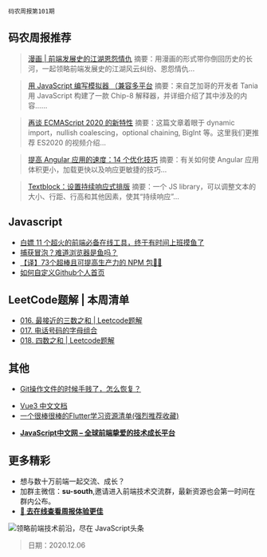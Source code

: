 `码农周报第101期`

## 码农周报推荐

> [漫画 | 前端发展史的江湖恩怨情仇](https://mp.weixin.qq.com/s/eU5Mvf0GROOK7yTGlW2r4A)
> 摘要：用漫画的形式带你倒回历史的长河，一起领略前端发展史的江湖风云纠纷、恩怨情仇…

> [用 JavaScript 编写模拟器 （兼容多平台](https://javascriptweekly.com/link/87015/web)
> 摘要：来自芝加哥的开发者 Tania 用 JavaScript 构建了一款 Chip-8 解释器，并详细介绍了其中涉及的内容……


> [再谈 ECMAScript 2020 的新特性](https://javascriptweekly.com/link/87018/web)
> 摘要：这篇文章着眼于 dynamic import，nullish coalescing，optional chaining, BigInt 等。这里我们更推荐 ES2020 的视频介绍…

> [提高 Angular 应用的速度：14 个优化技巧](https://javascriptweekly.com/link/87027/web)
> 摘要：有关如何使 Angular 应用体积更小，加载更快以及响应更敏捷的技巧…


> [Textblock：设置持续响应式排版](https://javascriptweekly.com/link/63264/web)
> 摘要：一个 JS library，可以调整文本的大小、行距、行高和其他因素，使其“持续响应”…


## Javascript

+  [白嫖 11 个超火的前端必备在线工具，终于有时间上班摸鱼了](https://juejin.cn/post/6902035357062332423)
+  [捕获冒泡？难道浏览器是鱼吗？](https://www.javascriptc.com/4781.html)
+  [【译】73个超棒且可提高生产力的 NPM 包🚀🌱](https://www.javascriptc.com/4721.html)
+  [如何自定义Github个人首页](https://www.javascriptc.com/4696.html)


## LeetCode题解 | 本周清单
- [016. 最接近的三数之和 | Leetcode题解](https://mp.weixin.qq.com/s/D-z5qCYAiRZbhARk1DWZQg)
- [017. 电话号码的字母组合](https://mp.weixin.qq.com/s/yqyF0tvqrAgFYhKk9jVxkA)
- [018. 四数之和 | Leetcode题解](https://mp.weixin.qq.com/s/FuRXVhUtt0TeiUPnIAhjQQ)


## 其他

- [Git操作文件的时候手贱了，怎么恢复？](https://www.javascriptc.com/4680.html)
+ [Vue3 中文文档](https://www.javascriptc.com/vue3js/)
+ [一个很棒很棒的Flutter学习资源清单(强烈推荐收藏)](https://www.javascriptc.com/4652.html)
- **[JavaScript中文网 – 全球前端挚爱的技术成长平台](https://www.javascriptc.com/)**


## 更多精彩

- 想与数十万前端一起交流、成长？
- 加群主微信：**su-south**,邀请进入前端技术交流群，最新资源也会第一时间在群内公布。
- **[:lollipop: 去在线查看周报体验更佳](https://www.javascriptc.com/category/javascript-weekly)**

![领略前端技术前沿，尽在 JavaScript头条](https://user-images.githubusercontent.com/18324563/100540104-2b5d5a00-3276-11eb-90b4-1a8d6a4444b8.png)

> 日期：2020.12.06
